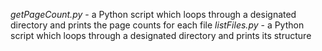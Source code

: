 *getPageCount.py* - a Python script which loops through a designated directory and prints the page counts for each file
*listFiles.py* - a Python script which loops through a designated directory and prints its structure
